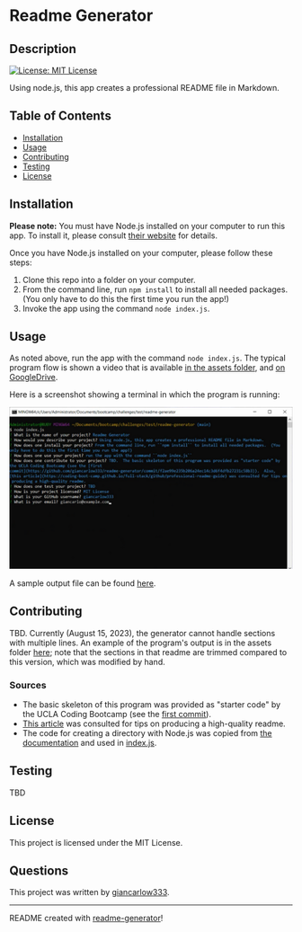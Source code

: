 # Readme Generator

## Description

[![License: MIT License](https://img.shields.io/badge/license-MIT_License-blue.svg)](https://choosealicense.com/licenses/mit/)

Using node.js, this app creates a professional README file in Markdown.

## Table of Contents

- [Installation](#installation)
- [Usage](#usage)
- [Contributing](#contributing)
- [Testing](#testing)
- [License](#license)

## Installation

**Please note:** You must have Node.js installed on your computer to run this app.  To install it, please consult [their website](https://nodejs.org/en/download) for details.

Once you have Node.js installed on your computer, please follow these steps:

1. Clone this repo into a folder on your computer.
2. From the command line, run ``npm install`` to install all needed packages.  (You only have to do this the first time you run the app!)
3. Invoke the app using the command ``node index.js``.

## Usage

As noted above, run the app with the command ``node index.js``.  The typical program flow is shown a video that is available [in the assets folder](./assets/ReadmeGeneratorDemoVideo.mp4), and [on GoogleDrive](https://drive.google.com/file/d/1-BLyYOEIqYD11UyXk5SrYFPeWFgr8zD1/view?usp=drive_link).

Here is a screenshot showing a terminal in which the program is running:

![A terminal in which the program was invoked with the command node index.js](./assets/terminal_screenshot.png)

A sample output file can be found [here](./assets/Readme%20Generator.md).

## Contributing

TBD.  Currently (August 15, 2023), the generator cannot handle sections with multiple lines.  An example of the program's output is in the assets folder [here](./assets/Readme%20Generator.md); note that the sections in that readme are trimmed compared to this version, which was modified by hand.

### Sources

* The basic skeleton of this program was provided as "starter code" by the UCLA Coding Bootcamp (see the [first commit](https://github.com/giancarlow333/readme-generator/commit/f2ae99e235b206a24ec14c3d6f4dfb27231c58b3)).
* [This article](https://coding-boot-camp.github.io/full-stack/github/professional-readme-guide) was consulted for tips on producing a high-quality readme.
* The code for creating a directory with Node.js was copied from [the documentation](https://nodejs.dev/en/learn/working-with-folders-in-nodejs/) and used in [index.js](./index.js).

## Testing

TBD

## License

This project is licensed under the MIT License.

## Questions

This project was written by [giancarlow333](https://github.com/giancarlow333).

---

README created with [readme-generator](https://github.com/giancarlow333/readme-generator)!
